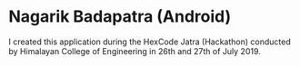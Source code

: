 # Nagarik Badapatra (Android)

I created this application during the HexCode Jatra (Hackathon) conducted by Himalayan College of Engineering in 26th and 27th of July 2019.